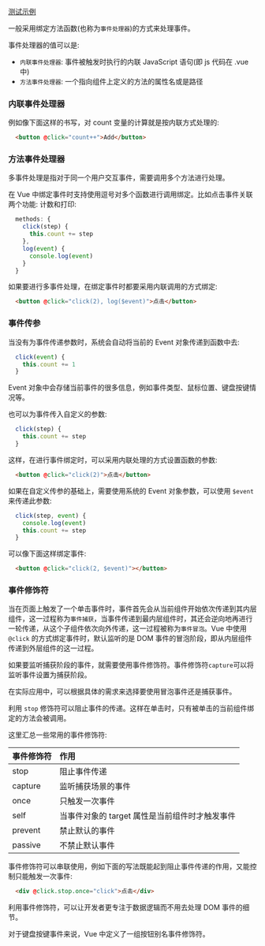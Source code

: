 
[测试示例](t-01)

一般采用绑定方法函数(也称为`事件处理器`)的方式来处理事件。

事件处理器的值可以是:
- `内联事件处理器`: 事件被触发时执行的内联 JavaScript 语句(即 js 代码在 .vue 中)
- `方法事件处理器`: 一个指向组件上定义的方法的属性名或是路径

### 内联事件处理器

例如像下面这样的书写，对 count 变量的计算就是按内联方式处理的:
```html
  <button @click="count++">Add</button>
```

### 方法事件处理器

多事件处理是指对于同一个用户交互事件，需要调用多个方法进行处理。

在 Vue 中绑定事件时支持使用逗号对多个函数进行调用绑定。比如点击事件关联两个功能: 计数和打印:
```js
  methods: {
    click(step) {
      this.count += step
    },
    log(event) {
      console.log(event)
    }
  }
```
如果要进行多事件处理，在绑定事件时都要采用内联调用的方式绑定:
```html
  <button @click="click(2), log($event)">点击</button>
```

### 事件传参

当没有为事件传递参数时，系统会自动将当前的 Event 对象传递到函数中去:
```js
  click(event) {
    this.count += 1
  }
```
Event 对象中会存储当前事件的很多信息，例如事件类型、鼠标位置、键盘按键情况等。

也可以为事件传入自定义的参数:
```js
  click(step) {
    this.count += step
  }
```
这样，在进行事件绑定时，可以采用内联处理的方式设置函数的参数:
```html
  <button @click="click(2)">点击</button>
```

如果在自定义传参的基础上，需要使用系统的 Event 对象参数，可以使用 `$event` 来传递此参数:
```js
  click(step, event) {
    console.log(event)
    this.count += step
  }
```
可以像下面这样绑定事件:
```html
  <button @click="click(2, $event)"></button>
```

### 事件修饰符

当在页面上触发了一个单击事件时，事件首先会从当前组件开始依次传递到其内层组件，这一过程称为`事件捕获`，当事件传递到最内层组件时，其还会逆向地再进行一轮传递，从这个子组件依次向外传递，这一过程被称为`事件冒泡`。Vue 中使用 `@click` 的方式绑定事件时，默认监听的是 DOM 事件的冒泡阶段，即从内层组件传递到外层组件的这一过程。

如果要监听捕获阶段的事件，就需要使用事件修饰符。事件修饰符`capture`可以将监听事件设置为捕获阶段。

在实际应用中，可以根据具体的需求来选择要使用冒泡事件还是捕获事件。

利用 `stop` 修饰符可以阻止事件的传递。这样在单击时，只有被单击的当前组件绑定的方法会被调用。

这里汇总一些常用的事件修饰符:

| 事件修饰符 | 作用 |
|:----------|:-----|
| stop | 阻止事件传递 |
| capture | 监听捕获场景的事件 |
| once | 只触发一次事件 |
| self | 当事件对象的 target 属性是当前组件时才触发事件 |
| prevent | 禁止默认的事件 |
| passive | 不禁止默认事件 |

事件修饰符可以串联使用，例如下面的写法既能起到阻止事件传递的作用，又能控制只能触发一次事件:
```html
  <div @click.stop.once="click">点击</div>
```

利用事件修饰符，可以让开发者更专注于数据逻辑而不用去处理 DOM 事件的细节。

对于键盘按键事件来说，Vue 中定义了一组按钮别名事件修饰符。

